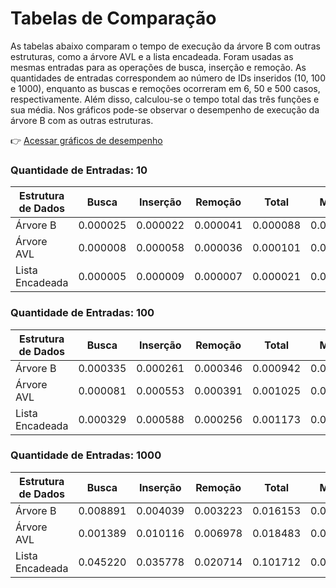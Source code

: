 # Tabelas de Comparação

As tabelas abaixo comparam o tempo de execução da árvore B com outras estruturas,
como a árvore AVL e a lista encadeada. Foram usadas as mesmas entradas
para as operações de busca, inserção e remoção. As quantidades de entradas
correspondem ao número de IDs inseridos (10, 100 e 1000), enquanto as buscas e
remoções ocorreram em 6, 50 e 500 casos, respectivamente. Além disso, calculou-se o
tempo total das três funções e sua média. Nos gráficos pode-se observar o desempenho de
execução da árvore B com as outras estruturas.

👉 [Acessar gráficos de desempenho](https://github.com/GregoryOzaki/b-tree-performance-analysis-versus-other-data-structures/blob/main/results/grafico-desempenho.md)

### Quantidade de Entradas: 10

| Estrutura de Dados | Busca | Inserção | Remoção | Total | Média |
|--------------------|-------|----------|---------|-------|-------|
|      Árvore B      |0.000025|0.000022|0.000041|0.000088|0.000029|
|     Árvore AVL     |0.000008|0.000058|0.000036|0.000101|0.000034|
|   Lista Encadeada  |0.000005|0.000009|0.000007|0.000021|0.000007|

### Quantidade de Entradas: 100

| Estrutura de Dados | Busca | Inserção | Remoção | Total | Média |
|--------------------|-------|----------|---------|-------|-------|
|      Árvore B      |0.000335|0.000261|0.000346|0.000942|0.000314|
|     Árvore AVL     |0.000081|0.000553|0.000391|0.001025|0.000342|
|   Lista Encadeada  |0.000329|0.000588|0.000256|0.001173|0.000391|

### Quantidade de Entradas: 1000

| Estrutura de Dados | Busca | Inserção | Remoção | Total | Média |
|--------------------|-------|----------|---------|-------|-------|
|      Árvore B      |0.008891|0.004039|0.003223|0.016153|0.005384|
|     Árvore AVL     |0.001389|0.010116|0.006978|0.018483|0.006161|
|   Lista Encadeada  |0.045220|0.035778|0.020714|0.101712|0.033904|
